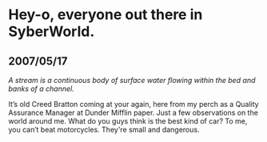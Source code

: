 # Hey-o, everyone out there in SyberWorld.

## 2007/05/17

*A stream is a continuous body of surface water flowing within the bed and banks of a channel.*

It’s old Creed Bratton coming at your again, here from my perch as a Quality Assurance Manager at Dunder Mifflin paper. Just a few observations on the world around me. What do you guys think is the best kind of car? To me, you can’t beat motorcycles. They're small and dangerous. 


